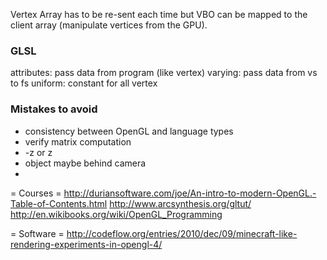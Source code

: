 Vertex Array has to be re-sent each time but VBO can be mapped to the client array (manipulate vertices from the GPU).

### GLSL
attributes: pass data from program (like vertex)
varying: pass data from vs to fs
uniform: constant for all vertex

### Mistakes to avoid
- consistency between OpenGL and language types
- verify matrix computation
- -z or z
- object maybe behind camera
- 


= Courses =
http://duriansoftware.com/joe/An-intro-to-modern-OpenGL.-Table-of-Contents.html
http://www.arcsynthesis.org/gltut/
http://en.wikibooks.org/wiki/OpenGL_Programming


= Software =
http://codeflow.org/entries/2010/dec/09/minecraft-like-rendering-experiments-in-opengl-4/